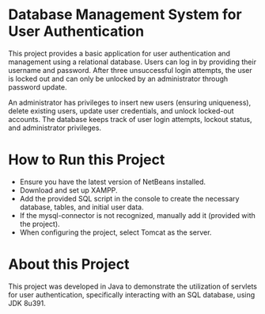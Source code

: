# Database Management System for User Authentication
 
This project provides a basic application for user authentication and management using a relational database. Users can log in by providing their username and password. After three unsuccessful login attempts, the user is locked out and can only be unlocked by an administrator through password update.

An administrator has privileges to insert new users (ensuring uniqueness), delete existing users, update user credentials, and unlock locked-out accounts. The database keeps track of user login attempts, lockout status, and administrator privileges.


# How to Run this Project
- Ensure you have the latest version of NetBeans installed.
- Download and set up XAMPP.
- Add the provided SQL script in the console to create the necessary database, tables, and initial user data.
- If the mysql-connector is not recognized, manually add it (provided with the project).
- When configuring the project, select Tomcat as the server.


# About this Project
This project was developed in Java to demonstrate the utilization of servlets for user authentication, specifically interacting with an SQL database, using JDK 8u391.